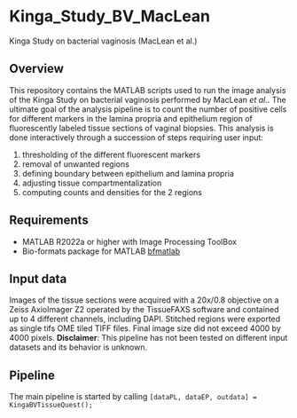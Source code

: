 # Kinga_Study_BV_MacLean
Kinga Study on bacterial vaginosis (MacLean et al.)

## Overview
This repository contains the MATLAB scripts used to run the image analysis of the Kinga Study on bacterial vaginosis performed by MacLean *et al.*.
The ultimate goal of the analysis pipeline is to count the number of positive cells for different markers in the lamina propria and epithelium region of fluorescently labeled tissue sections of vaginal biopsies. This analysis is done interactively through a succession of steps requiring user input:

1. thresholding of the different fluorescent markers
2. removal of unwanted regions
3. defining boundary between epithelium and lamina propria
4. adjusting tissue compartmentalization
5. computing counts and densities for the 2 regions

 ## Requirements
   - MATLAB R2022a or higher with Image Processing ToolBox
   - Bio-formats package for MATLAB [bfmatlab](https://www.openmicroscopy.org/bio-formats/downloads/)
  
 ## Input data
  Images of the tissue sections were acquired with a 20x/0.8 objective on a Zeiss AxioImager Z2 operated by the TissueFAXS software and contained up to 4 different channels, including DAPI. Stitched regions were exported as single tifs OME tiled TIFF files. Final image size did not exceed 4000 by 4000 pixels.
  **Disclaimer**: This pipeline has not been tested on different input datasets and its behavior is unknown.

  ## Pipeline
  The main pipeline is started by calling `[dataPL, dataEP, outdata] = KingaBVTissueQuest();`
